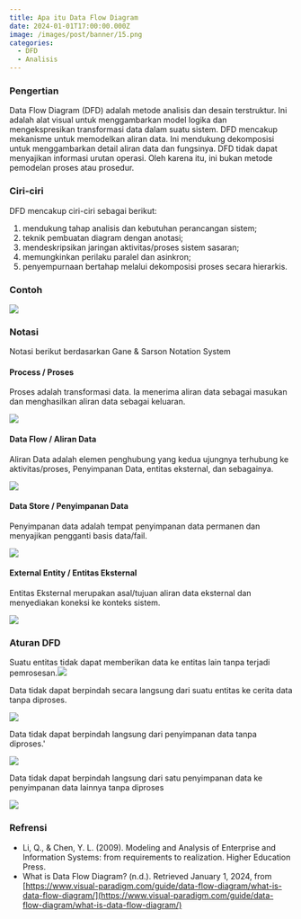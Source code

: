 ```yaml
---
title: Apa itu Data Flow Diagram
date: 2024-01-01T17:00:00.000Z
image: /images/post/banner/15.png
categories:
  - DFD
  - Analisis
---
```


### Pengertian

Data Flow Diagram (DFD) adalah metode analisis dan desain terstruktur. Ini adalah alat visual untuk menggambarkan model logika dan mengekspresikan transformasi data dalam suatu sistem. DFD mencakup mekanisme untuk memodelkan aliran data. Ini mendukung dekomposisi untuk menggambarkan detail aliran data dan fungsinya. DFD tidak dapat menyajikan informasi urutan operasi. Oleh karena itu, ini bukan metode pemodelan proses atau prosedur.

### Ciri-ciri

DFD mencakup ciri-ciri sebagai berikut:

1. mendukung tahap analisis dan kebutuhan perancangan sistem;
2. teknik pembuatan diagram dengan anotasi;
3. mendeskripsikan jaringan aktivitas/proses sistem sasaran;
4. memungkinkan perilaku paralel dan asinkron;
5. penyempurnaan bertahap melalui dekomposisi proses secara hierarkis.

### Contoh 

![](/images/post/dfd/Gambar2.png)

### Notasi

Notasi berikut berdasarkan Gane & Sarson Notation System

#### Process / Proses

Proses adalah transformasi data. Ia menerima aliran data sebagai masukan dan menghasilkan aliran data sebagai keluaran.

![](/images/post/dfd/Gambar3.png)

#### Data Flow / Aliran Data

Aliran Data adalah elemen penghubung yang kedua ujungnya terhubung ke aktivitas/proses,  Penyimpanan Data, entitas eksternal, dan sebagainya.

![](/images/post/dfd/Gambar4.png)

#### Data Store / Penyimpanan Data

Penyimpanan data adalah tempat penyimpanan data permanen dan menyajikan pengganti basis data/fail.

![](/images/post/dfd/Gambar5.png)

#### External Entity / Entitas Eksternal

Entitas Eksternal merupakan asal/tujuan aliran data eksternal dan menyediakan koneksi ke konteks sistem.

![](/images/post/dfd/Gambar6.png)

### Aturan DFD

Suatu entitas tidak dapat memberikan data ke entitas lain tanpa terjadi pemrosesan.![](/images/post/dfd/Gambar8.png)

Data tidak dapat berpindah secara langsung dari suatu entitas ke cerita data tanpa diproses.

![](/images/post/dfd/Gambar10.png)

Data tidak dapat berpindah langsung dari penyimpanan data tanpa diproses.'

![](/images/post/dfd/Gambar12.png)

Data tidak dapat berpindah langsung dari satu penyimpanan data ke penyimpanan data lainnya tanpa diproses

![](/images/post/dfd/Gambar14.png)

### Refrensi

* Li, Q., & Chen, Y. L. (2009). Modeling and Analysis of Enterprise and Information Systems: from requirements to realization. Higher Education Press.
* What is Data Flow Diagram? (n.d.). Retrieved January 1, 2024, from [https://www.visual-paradigm.com/guide/data-flow-diagram/what-is-data-flow-diagram/](https://www.visual-paradigm.com/guide/data-flow-diagram/what-is-data-flow-diagram/)

